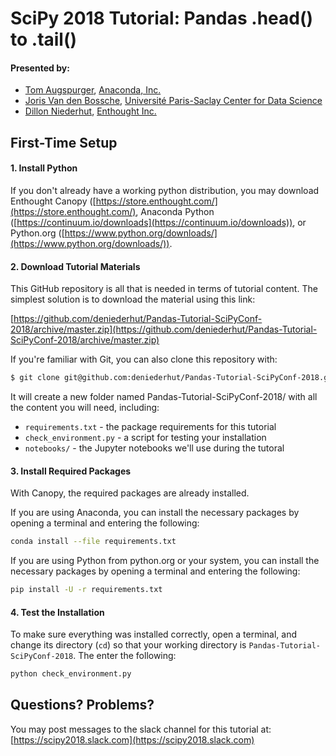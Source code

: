 # SciPy 2018 Tutorial: Pandas .head() to .tail()

#### Presented by:
- [Tom Augspurger](https://tomaugspurger.github.io/), [Anaconda, Inc.](https://anaconda.org/)
- [Joris Van den Bossche](https://jorisvandenbossche.github.io/), [Université Paris-Saclay Center for Data Science](https://www.datascience-paris-saclay.fr/)
- [Dillon Niederhut](https://dillon.niederhut.us), [Enthought Inc.](https://www.enthought.com)


## First-Time Setup

#### 1. Install Python

If you don't already have a working python distribution, you may download
Enthought Canopy ([https://store.enthought.com/](https://store.enthought.com/),
Anaconda Python ([https://continuum.io/downloads](https://continuum.io/downloads)),
or Python.org  ([https://www.python.org/downloads/](https://www.python.org/downloads/)).

#### 2. Download Tutorial Materials

This GitHub repository is all that is needed in terms of tutorial content. The simplest solution is to download the material using this link:

[https://github.com/deniederhut/Pandas-Tutorial-SciPyConf-2018/archive/master.zip](https://github.com/deniederhut/Pandas-Tutorial-SciPyConf-2018/archive/master.zip)

If you're familiar with Git, you can also clone this repository with:

```sh
$ git clone git@github.com:deniederhut/Pandas-Tutorial-SciPyConf-2018.git
```

It will create a new folder named Pandas-Tutorial-SciPyConf-2018/ with all the
content you will need, including:

- `requirements.txt` - the package requirements for this tutorial
- `check_environment.py` - a script for testing your installation
- `notebooks/` - the Jupyter notebooks we'll use during the tutoral

#### 3. Install Required Packages

With Canopy, the required packages are already installed.

If you are using Anaconda, you can install the necessary packages by opening a terminal and entering the following:

```sh
conda install --file requirements.txt
```

If you are using Python from python.org or your system, you can install the necessary packages by opening a terminal and entering the following:

```sh
pip install -U -r requirements.txt
```

#### 4. Test the Installation

To make sure everything was installed correctly, open a terminal, and change its directory (`cd`) so that your working directory is `Pandas-Tutorial-SciPyConf-2018`. The enter the following:

```sh
python check_environment.py
```

## Questions? Problems?

You may post messages to the slack channel for this tutorial at: [https://scipy2018.slack.com](https://scipy2018.slack.com)
